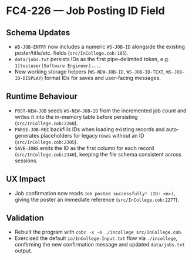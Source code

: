 # FC4-226 — Job Posting ID Field

## Schema Updates
- `WS-JOB-ENTRY` now includes a numeric `WS-JOB-ID` alongside the existing poster/title/etc. fields (`src/InCollege.cob:185`).
- `data/jobs.txt` persists IDs as the first pipe-delimited token, e.g. `1|testuser|Software Engineer|...`.
- New working storage helpers (`WS-NEW-JOB-ID`, `WS-JOB-ID-TEXT`, `WS-JOB-ID-DISPLAY`) format IDs for saves and user-facing messages.

## Runtime Behaviour
- `POST-NEW-JOB` seeds `WS-NEW-JOB-ID` from the incremented job count and writes it into the in-memory table before persisting (`src/InCollege.cob:2260`).
- `PARSE-JOB-REC` backfills IDs when loading existing records and auto-generates placeholders for legacy rows without an ID (`src/InCollege.cob:2305`).
- `SAVE-JOBS` emits the ID as the first column for each record (`src/InCollege.cob:2340`), keeping the file schema consistent across sessions.

## UX Impact
- Job confirmation now reads `Job posted successfully! (ID: <n>)`, giving the poster an immediate reference (`src/InCollege.cob:2277`).

## Validation
- Rebuilt the program with `cobc -x -o ./incollege src/InCollege.cob`.
- Exercised the default `io/InCollege-Input.txt` flow via `./incollege`, confirming the new confirmation message and updated `data/jobs.txt` output.

